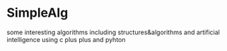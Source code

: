 # SimpleAlg
some interesting algorithms including structures&algorithms and artificial intelligence using c plus plus and pyhton
